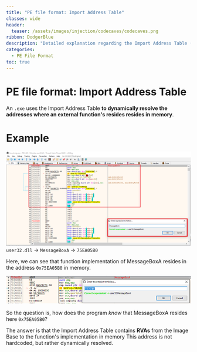 ```yaml
---
title: "PE file format: Import Address Table"
classes: wide
header:
  teaser: /assets/images/injection/codecaves/codecaves.png
ribbon: DodgerBlue
description: "Detailed explanation regarding the Import Address Table (IAT) structure in Portable Executable (PE) file"
categories:
  - PE File Format
toc: true
---
```


# PE file format: Import Address Table

An `.exe` uses the Import Address Table **to dynamically resolve the addresses where an external function's resides resides in memory**.

# Example

![MessageBoxA implementation](/assets/images/pefileformat/address.png)
`user32.dll` -> `MessageBoxA` -> `75EA05B0`

Here, we can see that function implementation of MessageBoxA resides in the address `0x75EA05B0` in memory.

![MessageBoxA implementation](/assets/images/pefileformat/messagebox.png)

So the question is, how does the program *know* that MessageBoxA resides here `0x75EA05B0`? 

The answer is that the Import Address Table contains **RVAs** from the Image Base to the function's implementation in memory
This address is not hardcoded, but rather dynamically resolved.